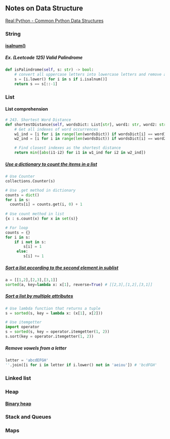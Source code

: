 ## Notes on Data Structure 

[Real Python - Common Python Data Structures](https://realpython.com/python-data-structures/)


### String

#### [isalnum()](https://www.programiz.com/python-programming/methods/string/isalnum)
##### Ex. (Leetcode 125) Valid Palindrome
```python
def isPalindrome(self, s: str) -> bool:
    # convert all uppercase letters into lowercase letters and remove all non-alphanumeric characters
    s = [i.lower() for i in s if i.isalnum()]
    return s == s[::-1]
```



### List

#### List comprehension
```python
# 243. Shortest Word Distance
def shortestDistance(self, wordsDict: List[str], word1: str, word2: str) -> int:
    # Get all indexes of word occurrences
    w1_ind = [i for i in range(len(wordsDict)) if wordsDict[i] == word1] 
    w2_ind = [i for i in range(len(wordsDict)) if wordsDict[i] == word2]

    # Find closest indexes as the shortest distance
    return min([abs(i1-i2) for i1 in w1_ind for i2 in w2_ind])
```

##### [Use a dictionary to count the items in a list](https://stackoverflow.com/questions/3496518/using-a-dictionary-to-count-the-items-in-a-list)
```python
# Use Counter
collections.Counter(s)

# Use .get method in dictionary
counts = dict()
for i in s:
  counts[i] = counts.get(i, 0) + 1
  
# Use count method in list
{x : s.count(x) for x in set(s)}

# For loop
counts = {}
for i in s:
    if i not in s:
        s[i] = 1
     else:
        s[i] += 1
```


##### [Sort a list according to the second element in sublist](https://www.geeksforgeeks.org/python-sort-list-according-second-element-sublist/)
```python
a = [[1,2],[2,3],[3,1]]
sorted(a, key=lambda x: x[1], reverse=True) # [[2,3],[1,2],[3,1]]
```

##### [Sort a list by multiple attributes](https://stackoverflow.com/questions/4233476/sort-a-list-by-multiple-attributes/4233482)
```python
# Use lambda function that returns a tuple
s = sorted(s, key = lambda x: (x[1], x[2]))

# Use itemgetter 
import operator
s = sorted(s, key = operator.itemgetter(1, 2))
s.sort(key = operator.itemgetter(1, 2))
```


##### Remove vowels from a letter
```python
letter = 'abcdEFGH'
''.join([i for i in letter if i.lower() not in 'aeiou']) # 'bcdFGH'
```

### Linked list


### Heap
#### [Binary heap](https://www.geeksforgeeks.org/binary-heap/)


### Stack and Queues

### Maps
